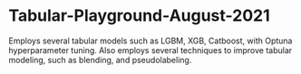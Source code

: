# Tabular-Playground-August-2021
Employs several tabular models such as LGBM, XGB, Catboost, with Optuna hyperparameter tuning. Also employs several techniques to improve tabular modeling, such as blending, and pseudolabeling. 
